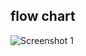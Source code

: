 ## flow chart

![Screenshot 1](https://user-images.githubusercontent.com/42884425/142772968-171806a8-e5c0-4e64-a294-98afd6737f75.jpg)

